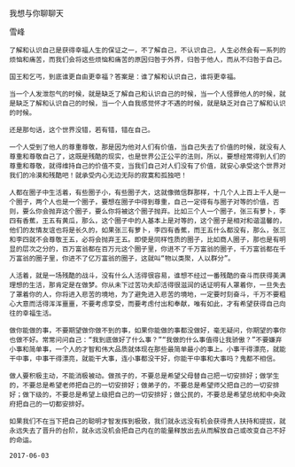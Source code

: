 我想与你聊聊天

雪峰


    了解和认识自己是获得幸福人生的保证之一，不了解自己，不认识自己，人生必然会有一系列的烦恼和痛苦，而我们会将这些烦恼和痛苦的原因归咎于外界，归咎于他人，而从不归咎于自己。

    国王和乞丐，到底谁更自由更幸福？答案是：谁了解和认识自己，谁将更幸福。

    当一个人发泄怨气的时候，就是缺乏了解自己和认识自己的时候，当一个人怪罪他人的时候，就是缺乏了解和认识自己的时候，当一个人自我感觉怀才不遇的时候，就是缺乏对自己了解和认识的时候。

    还是那句话，这个世界没错，若有错，错在自己。

    一个人受到了他人的尊重尊敬，那是因为他对人们有价值，当自己失去了价值的时候，就没有人尊重和尊敬自己了，这既是残酷的现实，也是世界公正公平的法则，所以，要想经常得到人们的尊重和尊敬，就得维持自己的价值不变，当我们自己对人们没有了价值，就安心承受这个世界对我们的冷漠和残酷吧！就承受内心无边无际的寂寞和孤独吧！

    人都在圈子中生活着，有些圈子小，有些圈子大，这就像微信群那样，十几个人上百上千人是一个圈子，两个人也是一个圈子，要想在圈子中得到尊重，自己一定得有与圈子对等的价值，否则，要么你会抛弃这个圈子，要么你将被这个圈子抛弃。比如三个人一个圈子，张三有萝卜，李四有香蕉，王五有黄瓜，那么，这个圈子中的人基本上是对等的，这个圈子是相对和谐温馨的，他们的友情友谊也将是长久的，如果张三有萝卜，李四有香蕉，而王五什么都没有，那么，张三和李四就不会尊敬王五，必将会抛弃王五。即使是同样性质的圈子，比如商人圈子，那也是有明显的层次之分的，百万富翁都在百万元这个圈子里，你进不了千万富翁的圈子，千万富翁都在千万富翁的圈子里，你进不了亿万富翁的圈子，这就叫“物以类聚，人以群分”。

    人活着，就是一场残酷的战斗，没有什么人活得很容易，谁想不经过一番残酷的奋斗而获得美满理想的生活，那肯定是在做梦。你从未下过苦功夫却活得很滋润的话证明有人罩着你，一旦失去了罩着你的人，你将进入悲苦的境地，为了避免进入悲苦的境地，一定要时刻奋斗，千万不要粗心大意而活得浑浑噩噩，不要考虑享受，而要考虑付出和奉献，唯有如此，才有希望获得自己向往的幸福生活。

    做你能做的事，不要期望做你做不到的事，如果你能做的事都没做好，毫无疑问，你期望的事你也做不好。常常问问自己：“我到底做好了什么事？”“我做的什么事值得让我骄傲？”不要嫌弃小事和简单事，一个人的才智和伟大品质就体现在那些最简单最小的事上。小事干得漂亮，就能干中事，中事干得漂亮，就能干大事，连小事都没干好，你能干中事和大事吗？鬼都不相信。

    做人要积极主动，不能消极被动。做孩子的，不要总是希望父母替自己把一切安排好；做学生的，不要总是希望老师把自己的一切安排好；做弟子的，不要总是希望师父把自己的一切安排好；做下级的，不要总是希望上级把自己的一切安排好；做公民的，不要总是希望总统和中央政府把自己的一切都安排好。

    如果我们不在当下把自己的聪明才智发挥到极致，我们就永远没有机会获得贵人扶持和提拔，就永远失去了晋升的台阶，就永远没机会把自己内在的能量释放出去从而解放自己或改变自己不好的命运。

    2017-06-03



